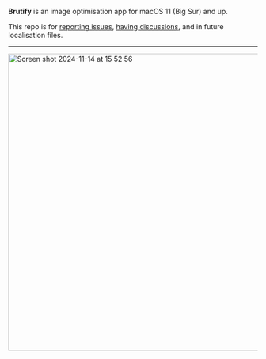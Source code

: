 **Brutify** is an image optimisation app for macOS 11 (Big Sur) and up.

This repo is for [reporting issues](https://github.com/gingerbeardman/Brutify/issues), [having discussions](https://github.com/gingerbeardman/Brutify/discussions), and in future localisation files.

----

<img width="601" alt="Screen shot 2024-11-14 at 15 52 56" src="https://github.com/user-attachments/assets/0b00da03-eaf2-4045-9097-8efbe8c9d817">
